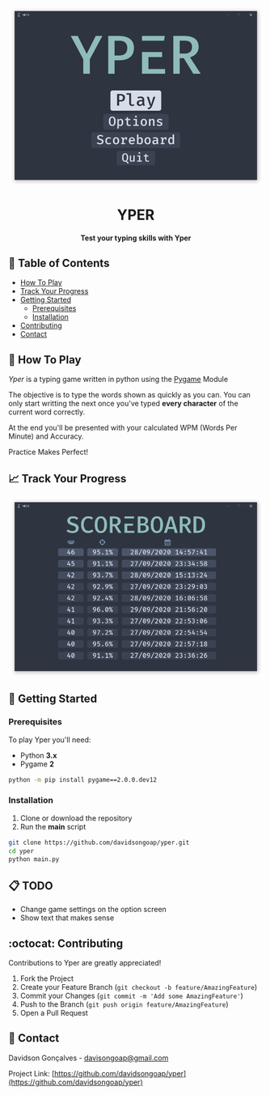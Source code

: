 <p align="center">
    <img src="images/demo.gif" alt="Demo">

  <h1 align="center">YPER</h1>
  <h4 align="center"> Test your typing skills with Yper </h4>
</p>

<!-- TABLE OF CONTENTS -->

## :page_with_curl: Table of Contents

- [How To Play](#how-to-play)
- [Track Your Progress](#track-your-progress)
- [Getting Started](#getting-started)
  - [Prerequisites](#prerequisites)
  - [Installation](#installation)
- [Contributing](#contributing)
- [Contact](#contact)

<!-- ABOUT THE PROJECT -->

## :game_die: How To Play

_Yper_ is a typing game written in python using the [Pygame](https://www.pygame.org/) Module

The objective is to type the words shown as quickly as you can. You can only start writting the next once you've typed **every character** of the current word correctly.

At the end you'll be presented with your calculated WPM (Words Per Minute) and Accuracy.

Practice Makes Perfect!

## :chart_with_upwards_trend: Track Your Progress

<p align="center">
    <img src="images/score.png" alt="Demo">
</p>
<!-- GETTING STARTED -->

## :triangular_flag_on_post: Getting Started

### Prerequisites

To play Yper you'll need:

- Python **3.x**
- Pygame **2**

```sh
python -m pip install pygame==2.0.0.dev12
```

### Installation

1. Clone or download the repository
2. Run the **main** script

```sh
git clone https://github.com/davidsongoap/yper.git
cd yper
python main.py
```

<!-- TODO -->

## :clipboard: TODO

- Change game settings on the option screen
- Show text that makes sense

<!-- CONTRIBUTING -->

## :octocat: Contributing

Contributions to Yper are greatly appreciated!

1. Fork the Project
2. Create your Feature Branch (`git checkout -b feature/AmazingFeature`)
3. Commit your Changes (`git commit -m 'Add some AmazingFeature'`)
4. Push to the Branch (`git push origin feature/AmazingFeature`)
5. Open a Pull Request

<!-- CONTACT -->

## :email: Contact

Davidson Gonçalves - davisongoap@gmail.com

Project Link: [https://github.com/davidsongoap/yper](https://github.com/davidsongoap/yper)
